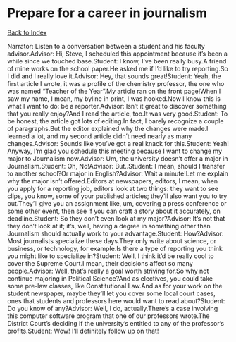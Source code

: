 # Prepare for a career in journalism
[Back to Index](https://github.com/windows10010/tpoExtractor/blog/master/README.md)

Narrator: Listen to a conversation between a student and his faculty advisor.Advisor: Hi, Steve, I scheduled this appointment because it’s been a while since we touched base.Student: I know, I’ve been really busy.A friend of mine works on the school paper.He asked me if I’d like to try reporting.So I did and I really love it.Advisor: Hey, that sounds great!Student: Yeah, the first article I wrote, it was a profile of the chemistry professor, the one who was named “Teacher of the Year”.My article ran on the front page!When I saw my name, I mean, my byline in print, I was hooked.Now I know this is what I want to do: be a reporter.Advisor: Isn’t it great to discover something that you really enjoy?And I read the article, too.It was very good.Student: To be honest, the article got lots of editing.In fact, I barely recognize a couple of paragraphs.But the editor explained why the changes were made.I learned a lot, and my second article didn’t need nearly as many changes.Advisor: Sounds like you’ve got a real knack for this.Student: Yeah! Anyway, I’m glad you schedule this meeting because I want to change my major to Journalism now.Advisor: Um, the university doesn’t offer a major in Journalism.Student: Oh, No!Advisor: But..Student: I mean, should I transfer to another school?Or major in English?Advisor: Wait a minute!Let me explain why the major isn’t offered.Editors at newspapers, editors, I mean, when you apply for a reporting job, editors look at two things: they want to see clips, you know, some of your published articles; they’ll also want you to try out.They’ll give you an assignment like, um, covering a press conference or some other event, then see if you can craft a story about it accurately, on deadline.Student: So they don’t even look at my major?Advisor: It’s not that they don’t look at it; it’s, well, having a degree in something other than Journalism should actually work to your advantage.Student: How?Advisor: Most journalists specialize these days.They only write about science, or business, or technology, for example.Is there a type of reporting you think you might like to specialize in?Student: Well, I think it’d be really cool to cover the Supreme Court.I mean, their decisions affect so many people.Advisor: Well, that’s really a goal worth striving for.So why not continue majoring in Political Science?And as electives, you could take some pre-law classes, like Constitutional Law.And as for your work on the student newspaper, maybe they’ll let you cover some local court cases, ones that students and professors here would want to read about?Student: Do you know of any?Advisor: Well, I do, actually.There’s a case involving this computer software program that one of our professors wrote.The District Court’s deciding if the university’s entitled to any of the professor’s profits.Student: Wow! I’ll definitely follow up on that! 